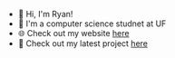- 👋 Hi, I'm Ryan!
- 🌱 I'm a computer science studnet at UF 
- 🌐 Check out my website [here](https://ryanmcpherson.info)
- 🎵 Check out my latest project [here](https://sixdos.herokuapp.com/)
